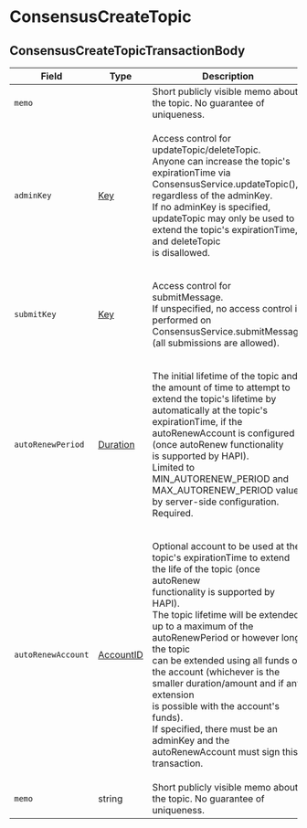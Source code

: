 # ConsensusCreateTopic

## ConsensusCreateTopicTransactionBody

| Field              | Type                                                           | Description                                                                                                                                                                                                                                                                                                                                                                                                                                                                                                                 |
| ------------------ | -------------------------------------------------------------- | --------------------------------------------------------------------------------------------------------------------------------------------------------------------------------------------------------------------------------------------------------------------------------------------------------------------------------------------------------------------------------------------------------------------------------------------------------------------------------------------------------------------------- |
| `memo`             |                                                                | Short publicly visible memo about the topic. No guarantee of uniqueness.                                                                                                                                                                                                                                                                                                                                                                                                                                                    |
| `adminKey`         | [Key](../../../docs/hedera-api/basic-types/key.md)             | <p>Access control for updateTopic/deleteTopic.<br>Anyone can increase the topic's expirationTime via ConsensusService.updateTopic(), regardless of the adminKey.<br>If no adminKey is specified, updateTopic may only be used to extend the topic's expirationTime, and deleteTopic<br>is disallowed.</p>                                                                                                                                                                                                                   |
| `submitKey`        | [Key](../../../docs/hedera-api/basic-types/key.md)             | <p>Access control for submitMessage.<br>If unspecified, no access control is performed on ConsensusService.submitMessage (all submissions are allowed).</p>                                                                                                                                                                                                                                                                                                                                                                 |
| `autoRenewPeriod`  | [Duration](../miscellaneous/duration.md)                       | <p>The initial lifetime of the topic and the amount of time to attempt to extend the topic's lifetime by<br>automatically at the topic's expirationTime, if the autoRenewAccount is configured (once autoRenew functionality<br>is supported by HAPI).<br>Limited to MIN_AUTORENEW_PERIOD and MAX_AUTORENEW_PERIOD value by server-side configuration.<br>Required.</p>                                                                                                                                                     |
| `autoRenewAccount` | [AccountID](../../../docs/hedera-api/basic-types/accountid.md) | <p>Optional account to be used at the topic's expirationTime to extend the life of the topic (once autoRenew<br>functionality is supported by HAPI).<br>The topic lifetime will be extended up to a maximum of the autoRenewPeriod or however long the topic<br>can be extended using all funds on the account (whichever is the smaller duration/amount and if any extension<br>is possible with the account's funds).<br>If specified, there must be an adminKey and the autoRenewAccount must sign this transaction.</p> |
| `memo`             | string                                                         | Short publicly visible memo about the topic. No guarantee of uniqueness.                                                                                                                                                                                                                                                                                                                                                                                                                                                    |
